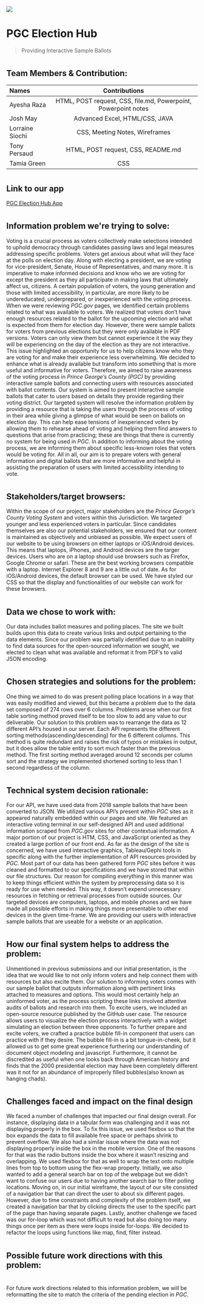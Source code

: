 ![](public/img/PJ_flag.png)
#  PGC Election Hub 

> Providing Interactive Sample Ballots
#



## Team Members & Contribution:

| Names          | Contributions| 
| :---           |    :----:   |
| Ayesha Raza    | HTML, POST request, CSS, file.md, Powerpoint, Powerpoint notes| 
| Josh May       |  Advanced Excel, HTML/CSS, JAVA| 
| Lorraine Siochi|  CSS, Meeting Notes, Wireframes| 
| Tony Persaud   |  HTML, POST request, CSS, README.md| 
| Tamia Green    |  CSS| 

#
## Link to our app
[PGC Election Hub App](http://pgcelection.herokuapp.com/) 
# 
## Information problem we're trying to solve:

Voting is a crucial process as voters collectively make selections intended to uphold democracy through candidates passing laws and legal measures addressing specific problems. Voters get anxious about what will they face at the polls on election day. Along with electing a president, we are voting for vice-president, Senate, House of Representatives, and many more. It is imperative to make informed decisions and know who we are voting for except the president as they all participate in making laws that ultimately affect us, citizens. A certain population of voters, the young generation and those with limited accessibility, in particular, are more likely to be undereducated, underprepared, or inexperienced with the voting process. 
When we were reviewing _PGC.gov_ pages, we identified certain problems related to what was available to voters. We realized that voters don’t have enough resources related to the ballot for the upcoming election and what is expected from them for election day. However, there were sample ballots for voters from previous elections but they were only available in PDF versions. Voters can only view them but cannot experience it the way they will be experiencing on the day of the election as they are not interactive. This issue highlighted an opportunity for us to help citizens know who they are voting for and make their experience less overwhelming. We decided to enhance what is already available but transform into something that is more useful and informative for voters. Therefore, we aimed to raise awareness of the voting process in _Prince George’s County (PGC)_ by providing interactive sample ballots and connecting users with resources associated with ballot contents. Our system is aimed to present interactive sample ballots that cater to users based on details they provide regarding their voting district.  Our targeted system will resolve the information problem by providing a resource that is taking the users through the process of voting in their area while giving a glimpse of what would be seen on ballots on election day. This can help ease tensions of inexperienced voters by allowing them to rehearse ahead of voting and helping them find answers to questions that arise from practicing; these are things that there is currently no system for being used in _PGC_. In addition to informing about the voting process, we are informing them about specific less-known roles that voters would be voting for. All in all, our aim is to prepare voters with general information and digital ballots that are more informative and helpful in assisting the preparation of users with limited accessibility intending to vote.
#
## Stakeholders/target browsers:

Within the scope of our project, major stakeholders are the _Prince George’s County Voting System_ and voters within this Jurisdiction. We targeted younger and less experienced voters in particular. Since candidates themselves are also our potential stakeholders, we ensured that our content is maintained as objectively and unbiased as possible. We expect users of our website to be using browsers on either laptops or iOS/Android devices. This means that laptops, iPhones, and Android devices are the targer devices. Users who are on a laptop should use browsers such as Firefox, Google Chrome or safari. These are the best working browsers compatible with a laptop. Internet Explorer 8 and 9 are a little out of date. As for iOS/Android devices, the default browser can be used. We have styled our CSS so that the display and functionalities of our website can work for these browsers.

 
#
## Data we chose to work with:

Our data includes ballot measures and polling places. The site we built builds upon this data to create various links and output pertaining to the data elements. Since our problem was partially identified due to an inability to find data sources for the open-sourced information we sought, we elected to clean what was available and reformat it from PDF’s to valid JSON encoding.
#
## Chosen strategies and solutions for the problem:

One thing we aimed to do was present polling place locations in a way that was easily modified and viewed, but this became a problem due to the data set composed of 274 rows over 6 columns. Problems arose when our first table sorting method proved itself to be too slow to add any value to our deliverable. Our solution to this problem was to rearrange the data as 12 different API’s housed in our server. Each API represents the different sorting methods(ascending/descending) for the 6 different columns. This method is quite redundant and raises the risk of typos or mistakes in output, but it does allow the table entity to sort much faster than the previous method. The first sorting method averaged around 12 seconds per column sort and the strategy we implemented shortened sorting to less than 1 second regardless of the column.   

#
## Technical system decision rationale:

For our API, we have used data from 2018 sample ballots that have been converted to JSON. We utilized various API’s present within _PGC_ sites as it appeared naturally embedded within our pages and site. We featured an interactive voting terminal in our self-designed API and used additional information scraped from _PGC.gov_ sites for other contextual information. A  major portion of our project is HTM, CSS, and JavaScript oriented as they created a large portion of our front end. As far as the design of the site is concerned, we have used interactive graphics, Tableau/Gephi tools in specific along with the further implementation of API resources provided by _PGC_. Most part of our data has been gathered form _PGC_ sites before it was cleaned and formatted to our specifications and we have stored that within our file structures. Our reason for compiling everything in this manner was to keep things efficient within the system by preprocessing data so it is ready for use when needed. This way, it doesn’t expend unnecessary resources in fetching or retrieval processes from outside sources. Our targeted devices are computers, laptops, and mobile phones and we have made all possible efforts in making things more presentable to other end devices in the given time-frame. We are providing our users with interactive sample ballots that are useable for a website or an application. 

#
## How our final system helps to address the problem:

Unmentioned in previous submissions and our initial presentation, is the idea that we would like to not only inform voters and help connect them with resources but also excite them. Our solution to informing voters comes with our sample ballot that outputs information along with pertinent links attached to measures and options. This would most certainly help an uninformed voter, as the process scripting these links involved attentive audits of ballots and research into them. To excite users, we included an open-source resource published by the GitHub user case. The resource allows users to visualize the election process interactively with a widget simulating an election between three opponents. To further prepare and excite voters, we crafted a practice bubble fill-in component that users can practice with if they desire. The bubble fill-in is a bit tongue-in-cheek, but it allowed us to get some great experience furthering our understanding of document object modeling and javascript. Furthermore, it cannot be discredited as useful when one looks back through American history and finds that the 2000 presidential election may have been completely different was it not for an abundance of improperly filled bubbles(also known as hanging chads).

#
## Challenges faced and impact on the final design

We faced a number of challenges that impacted our final design overall. For instance, displaying data in a tabular form was challenging and it was not displaying properly in the box. To fix this issue, we used flexbox so that the box expands the data to fill available free space or perhaps shrink to prevent overflow. We also had a similar issue where the data was not displaying properly inside the box in the mobile version. One of the reasons for that was the radio buttons inside the box where it wasn’t resizing and overlapping. We used flexbox for that as well to wrap the text onto multiple lines from top to bottom using the flex-wrap property. Initially, we also wanted to add a general search bar on top of the webpage but we didn’t want to confuse our users due to having another search bar to filter polling locations. Moving on, in our initial wireframe,  the layout of our site consisted of a navigation bar that can direct the user to about six different pages. However, due to time constraints and complexity of the problem itself, we created a navigation bar that by clicking directs the user to the specific part of the page than having separate pages. Lastly, another challenge we faced was our for-loop which was not difficult to read but also doing too many things once per item as there were loops inside for-loops. We decided to refactor the loops using functions like map, find, filter instead. 
#
## Possible future work directions with this problem:
#
For future work directions related to this information problem, we will be reformatting the site to match the criteria of the pending election in _PGC_. 








